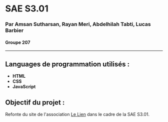 # SAE S3.01
### Par Amsan Sutharsan, Rayan Meri, Abdelhilah Tabti, Lucas Barbier
#### Groupe 207

---

## Languages de programmation utilisés :
- <b>HTML</b>
- <b>CSS</b>
- <b>JavaScript</b>

## Objectif du projet :
<p> Refonte du site de l'association <a href="https://lelien-association.fr/asso/index.php">Le Lien</a> dans le cadre de la SAE S3.01.</p>

